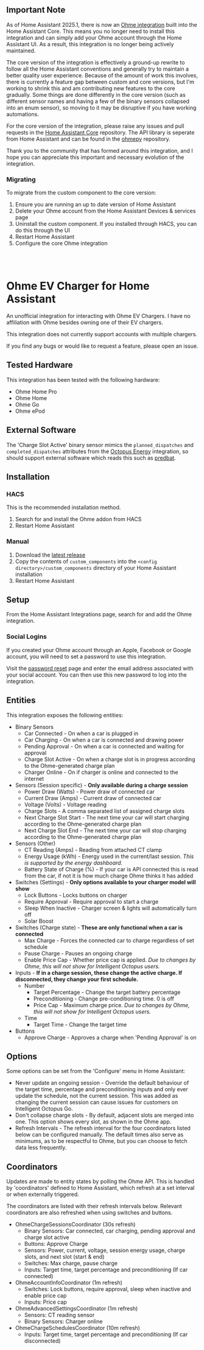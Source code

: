 
## Important Note
As of Home Assistant 2025.1, there is now an [Ohme integration](https://www.home-assistant.io/integrations/ohme/) built into the Home Assistant Core. This means you no longer need to install this integration and can simply add your Ohme account through the Home Assistant UI. As a result, this integration is no longer being actively maintained.

The core version of the integration is effectively a ground-up rewrite to follow all the Home Assistant conventions and generally try to maintain a better quality user experience. Because of the amount of work this involves, there is currently a feature gap between custom and core versions, but I'm working to shrink this and am contributing new features to the core gradually. Some things are done differently in the core version (such as different sensor names and having a few of the binary sensors collapsed into an enum sensor), so moving to it may be disruptive if you have working automations.

For the core version of the integration, please raise any issues and pull requests in the [Home Assistant Core](https://github.com/home-assistant/core) repository. The API library is seperate from Home Assistant and can be found in the [ohmepy](https://github.com/dan-r/ohmepy) repository.

Thank you to the community that has formed around this integration, and I hope you can appreciate this important and necessary evolution of the integration.

### Migrating
To migrate from the custom component to the core version:
1. Ensure you are running an up to date version of Home Assistant
2. Delete your Ohme account from the Home Assistant Devices & services page
3. Uninstall the custom component. If you installed through HACS, you can do this through the UI
4. Restart Home Assistant
5. Configure the core Ohme integration

<br></br>

# Ohme EV Charger for Home Assistant

An unofficial integration for interacting with Ohme EV Chargers. I have no affiliation with Ohme besides owning one of their EV chargers.

This integration does not currently support accounts with multiple chargers.

If you find any bugs or would like to request a feature, please open an issue.

## Tested Hardware
This integration has been tested with the following hardware:
* Ohme Home Pro
* Ohme Home
* Ohme Go
* Ohme ePod

## External Software
The 'Charge Slot Active' binary sensor mimics the `planned_dispatches` and `completed_dispatches` attributes from the [Octopus Energy](https://github.com/BottlecapDave/HomeAssistant-OctopusEnergy) integration, so should support external software which reads this such as [predbat](https://springfall2008.github.io/batpred/devices/#ohme).


## Installation

### HACS
This is the recommended installation method.
1. Search for and install the Ohme addon from HACS
2. Restart Home Assistant

### Manual
1. Download the [latest release](https://github.com/dan-r/HomeAssistant-Ohme/releases)
2. Copy the contents of `custom_components` into the `<config directory>/custom_components` directory of your Home Assistant installation
3. Restart Home Assistant


## Setup
From the Home Assistant Integrations page, search for and add the Ohme integration.

### Social Logins
If you created your Ohme account through an Apple, Facebook or Google account, you will need to set a password to use this integration.

Visit the [password reset](https://api.ohme.io/fleet/index.html#/authentication/forgotten-password) page and enter the email address associated with your social account. You can then use this new password to log into the integration.

## Entities
This integration exposes the following entities:

* Binary Sensors
    * Car Connected - On when a car is plugged in
    * Car Charging - On when a car is connected and drawing power
    * Pending Approval - On when a car is connected and waiting for approval
    * Charge Slot Active - On when a charge slot is in progress according to the Ohme-generated charge plan
    * Charger Online - On if charger is online and connected to the internet
* Sensors (Session specific) - **Only available during a charge session**
    * Power Draw (Watts) - Power draw of connected car
    * Current Draw (Amps) - Current draw of connected car
    * Voltage (Volts) - Voltage reading
    * Charge Slots - A comma separated list of assigned charge slots 
    * Next Charge Slot Start - The next time your car will start charging according to the Ohme-generated charge plan
    * Next Charge Slot End - The next time your car will stop charging according to the Ohme-generated charge plan
* Sensors (Other)
    * CT Reading (Amps) - Reading from attached CT clamp
    * Energy Usage (kWh) - Energy used in the current/last session. *This is supported by the energy dashboard.*
    * Battery State of Charge (%) - If your car is API connected this is read from the car, if not it is how much charge Ohme thinks it has added
* Switches (Settings) - **Only options available to your charger model will show**
    * Lock Buttons - Locks buttons on charger
    * Require Approval - Require approval to start a charge
    * Sleep When Inactive - Charger screen & lights will automatically turn off
    * Solar Boost
* Switches (Charge state) - **These are only functional when a car is connected**
    * Max Charge - Forces the connected car to charge regardless of set schedule
    * Pause Charge - Pauses an ongoing charge
    * Enable Price Cap - Whether price cap is applied. _Due to changes by Ohme, this will not show for Intelligent Octopus users._
* Inputs - **If in a charge session, these change the active charge. If disconnected, they change your first schedule.**
    * Number
        * Target Percentage - Change the target battery percentage
        * Preconditioning - Change pre-conditioning time. 0 is off
        * Price Cap - Maximum charge price. _Due to changes by Ohme, this will not show for Intelligent Octopus users._
    * Time
        * Target Time - Change the target time
* Buttons
    * Approve Charge - Approves a charge when 'Pending Approval' is on

## Options
Some options can be set from the 'Configure' menu in Home Assistant:
* Never update an ongoing session - Override the default behaviour of the target time, percentage and preconditioning inputs and only ever update the schedule, not the current session. This was added as changing the current session can cause issues for customers on Intelligent Octopus Go.
* Don't collapse charge slots - By default, adjacent slots are merged into one. This option shows every slot, as shown in the Ohme app.
* Refresh Intervals - The refresh interval for the four coordinators listed below can be configured manually. The default times also serve as minimums, as to be respectful to Ohme, but you can choose to fetch data less frequently.


## Coordinators
Updates are made to entity states by polling the Ohme API. This is handled by 'coordinators' defined to Home Assistant, which refresh at a set interval or when externally triggered.

The coordinators are listed with their refresh intervals below. Relevant coordinators are also refreshed when using switches and buttons.

* OhmeChargeSessionsCoordinator (30s refresh)
    * Binary Sensors: Car connected, car charging, pending approval and charge slot active
    * Buttons: Approve Charge
    * Sensors: Power, current, voltage, session energy usage, charge slots, and next slot (start & end)
    * Switches: Max charge, pause charge
    * Inputs: Target time, target percentage and preconditioning (If car connected)
* OhmeAccountInfoCoordinator (1m refresh)
    * Switches: Lock buttons, require approval,  sleep when inactive and enable price cap
    * Inputs: Price cap
* OhmeAdvancedSettingsCoordinator (1m refresh)
    * Sensors: CT reading sensor
    * Binary Sensors: Charger online
* OhmeChargeSchedulesCoordinator (10m refresh)
    * Inputs: Target time, target percentage and preconditioning (If car disconnected)
